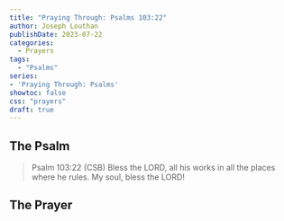 ```yaml
---
title: "Praying Through: Psalms 103:22"
author: Joseph Louthan
publishDate: 2023-07-22
categories:
  - Prayers
tags:
  - "Psalms"
series:
- 'Praying Through: Psalms'
showtoc: false
css: "prayers"
draft: true
---
```

## The Psalm

>Psalm 103:22 (CSB) Bless the LORD, all his works in all the places where he rules. My soul, bless the LORD!

## The Prayer

<div style="font-variant: small-caps;">

</div>

```text

```
